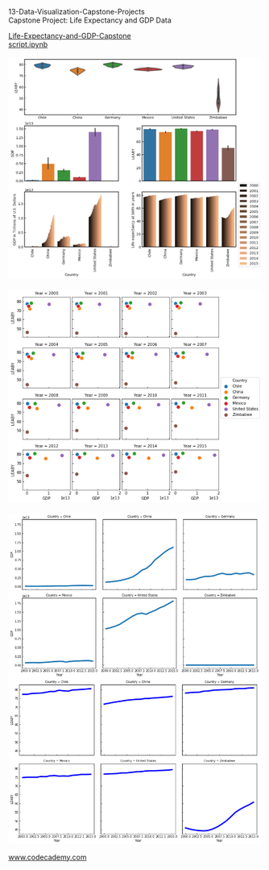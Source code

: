 

<p>13-Data-Visualization-Capstone-Projects</br>
Capstone Project: Life Expectancy and GDP Data</p>

<div >
<a href="global_data_capstone_project.ipynb">
Life-Expectancy-and-GDP-Capstone</br>
script.ipynb </a></br></br>
<img src="img/overview_plot.png" alt="img" width="800px"></br></br>
<img src="img/GDP_LEABY.png" alt="img" width="800px" "></br></br>
<img src="img/GDP.png" alt="img" width="800px" align="left"></br></br></br></br>
<img src="img/LEABY.png" alt="img" width="800px" align="left">

</div>

</br></br></br></br></br></br></br></br></br></br></br></br></br></br></br></br></br></br></br></br></br></br></br></br>

</br></br></br></br></br></br></br></br></br></br>
www.codecademy.com

